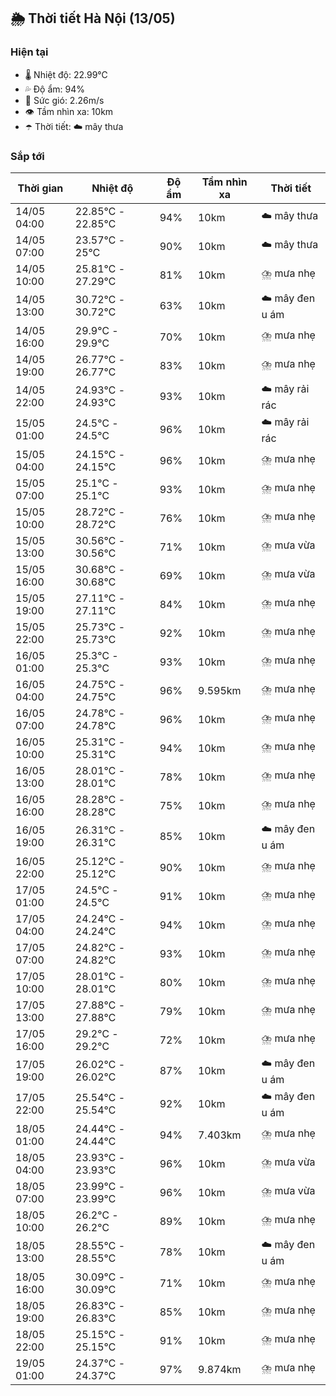 ## 🌦️ Thời tiết Hà Nội (13/05)

### Hiện tại

- 🌡️ Nhiệt độ: 22.99℃
- 💦 Độ ẩm: 94%
- 💨 Sức gió: 2.26m/s
- 👁️ Tầm nhìn xa: 10km
- ☂️ Thời tiết: ☁️ mây thưa

### Sắp tới

| Thời gian | Nhiệt độ | Độ ẩm | Tầm nhìn xa | Thời tiết |
| --- | --- | --- | --- | --- |
| 14/05 04:00 | 22.85℃ - 22.85℃ | 94% | 10km | ☁️ mây thưa |
| 14/05 07:00 | 23.57℃ - 25℃ | 90% | 10km | ☁️ mây thưa |
| 14/05 10:00 | 25.81℃ - 27.29℃ | 81% | 10km | ⛈️ mưa nhẹ |
| 14/05 13:00 | 30.72℃ - 30.72℃ | 63% | 10km | ☁️ mây đen u ám |
| 14/05 16:00 | 29.9℃ - 29.9℃ | 70% | 10km | ⛈️ mưa nhẹ |
| 14/05 19:00 | 26.77℃ - 26.77℃ | 83% | 10km | ⛈️ mưa nhẹ |
| 14/05 22:00 | 24.93℃ - 24.93℃ | 93% | 10km | ☁️ mây rải rác |
| 15/05 01:00 | 24.5℃ - 24.5℃ | 96% | 10km | ☁️ mây rải rác |
| 15/05 04:00 | 24.15℃ - 24.15℃ | 96% | 10km | ⛈️ mưa nhẹ |
| 15/05 07:00 | 25.1℃ - 25.1℃ | 93% | 10km | ⛈️ mưa nhẹ |
| 15/05 10:00 | 28.72℃ - 28.72℃ | 76% | 10km | ⛈️ mưa nhẹ |
| 15/05 13:00 | 30.56℃ - 30.56℃ | 71% | 10km | ⛈️ mưa vừa |
| 15/05 16:00 | 30.68℃ - 30.68℃ | 69% | 10km | ⛈️ mưa vừa |
| 15/05 19:00 | 27.11℃ - 27.11℃ | 84% | 10km | ⛈️ mưa nhẹ |
| 15/05 22:00 | 25.73℃ - 25.73℃ | 92% | 10km | ⛈️ mưa nhẹ |
| 16/05 01:00 | 25.3℃ - 25.3℃ | 93% | 10km | ⛈️ mưa nhẹ |
| 16/05 04:00 | 24.75℃ - 24.75℃ | 96% | 9.595km | ⛈️ mưa nhẹ |
| 16/05 07:00 | 24.78℃ - 24.78℃ | 96% | 10km | ⛈️ mưa nhẹ |
| 16/05 10:00 | 25.31℃ - 25.31℃ | 94% | 10km | ⛈️ mưa nhẹ |
| 16/05 13:00 | 28.01℃ - 28.01℃ | 78% | 10km | ⛈️ mưa nhẹ |
| 16/05 16:00 | 28.28℃ - 28.28℃ | 75% | 10km | ⛈️ mưa nhẹ |
| 16/05 19:00 | 26.31℃ - 26.31℃ | 85% | 10km | ☁️ mây đen u ám |
| 16/05 22:00 | 25.12℃ - 25.12℃ | 90% | 10km | ⛈️ mưa nhẹ |
| 17/05 01:00 | 24.5℃ - 24.5℃ | 91% | 10km | ⛈️ mưa nhẹ |
| 17/05 04:00 | 24.24℃ - 24.24℃ | 94% | 10km | ⛈️ mưa nhẹ |
| 17/05 07:00 | 24.82℃ - 24.82℃ | 93% | 10km | ⛈️ mưa nhẹ |
| 17/05 10:00 | 28.01℃ - 28.01℃ | 80% | 10km | ⛈️ mưa nhẹ |
| 17/05 13:00 | 27.88℃ - 27.88℃ | 79% | 10km | ⛈️ mưa nhẹ |
| 17/05 16:00 | 29.2℃ - 29.2℃ | 72% | 10km | ⛈️ mưa nhẹ |
| 17/05 19:00 | 26.02℃ - 26.02℃ | 87% | 10km | ☁️ mây đen u ám |
| 17/05 22:00 | 25.54℃ - 25.54℃ | 92% | 10km | ☁️ mây đen u ám |
| 18/05 01:00 | 24.44℃ - 24.44℃ | 94% | 7.403km | ⛈️ mưa nhẹ |
| 18/05 04:00 | 23.93℃ - 23.93℃ | 96% | 10km | ⛈️ mưa vừa |
| 18/05 07:00 | 23.99℃ - 23.99℃ | 96% | 10km | ⛈️ mưa vừa |
| 18/05 10:00 | 26.2℃ - 26.2℃ | 89% | 10km | ⛈️ mưa nhẹ |
| 18/05 13:00 | 28.55℃ - 28.55℃ | 78% | 10km | ☁️ mây đen u ám |
| 18/05 16:00 | 30.09℃ - 30.09℃ | 71% | 10km | ⛈️ mưa nhẹ |
| 18/05 19:00 | 26.83℃ - 26.83℃ | 85% | 10km | ⛈️ mưa nhẹ |
| 18/05 22:00 | 25.15℃ - 25.15℃ | 91% | 10km | ⛈️ mưa nhẹ |
| 19/05 01:00 | 24.37℃ - 24.37℃ | 97% | 9.874km | ⛈️ mưa nhẹ |
